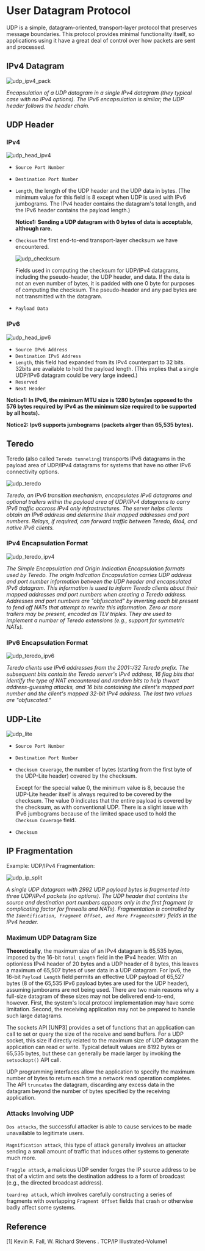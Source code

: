 # User Datagram Protocol 

UDP is a simple, datagram-oriented, transport-layer protocol that preserves message boundaries. This protocol provides minimal functionality itself, so applications using it have a great deal of control over how packets are sent and processed.



## IPv4 Datagram

![udp_ipv4_pack](res/udp_ipv4_pack.png)

*Encapsulation of a UDP datagram in a single IPv4 datagram (they typical case with no IPv4 options). The IPv6 encapsulation is similar; the UDP header follows the header chain.*



## UDP Header

### IPv4

![udp_head_ipv4](res/udp_head_ipv4.png)

- `Source Port Number`

- `Destination Port Number`

- `Length`, the length of the UDP header and the UDP data in bytes. (The minimum value for this field is 8 except when UDP is used with IPv6 jumbograms. The IPv4 header contains the datagram's total length, and the IPv6 header contains the payload length.)

  **Notice1: Sending a UDP datagram with 0 bytes of data is acceptable, although rare.**

- `Checksum` the first end-to-end transport-layer checksum we have encountered.

  ![udp_checksum](res/udp_checksum.png)

  Fields used in computing the checksum for UDP/IPv4 datagrams, including the pseudo-header, the UDP header, and data. If the data is not an even number of bytes, it is padded with one 0 byte for purposes of computing the checksum. The pseudo-header and any pad bytes are not transmitted with the datagram.

- `Payload Data`

### IPv6

![udp_head_ipv6](res/udp_head_ipv6.png)

- `Source IPv6 Address`
- `Destination IPv6 Address`
- `Length`, this field had expanded from its IPv4 counterpart to 32 bits. 32bits are available to hold the payload length. (This implies that a single UDP/IPv6 datagram could be very large indeed.)
- `Reserved`
- `Next Header`

**Notice1: In IPv6, the minimum MTU size is 1280 bytes(as opposed to the 576 bytes required by IPv4 as the minimum size required to be supported by all hosts).**

**Notice2: Ipv6 supports jumbograms (packets alrger than 65,535 bytes).**



## Teredo

Teredo (also called `Teredo tunneling`) transports IPv6 datagrams in the payload area of UDP/IPv4 datagrams for systems that have no other IPv6 connectivity options.

![udp_teredo](res/udp_teredo.png)

*Teredo, an IPv6 transition mechanism, encapsulates IPv6 datagrams and optional trailers within the payload area of UDP/IPv4 datagrams to carry IPv6 traffic accross IPv4 only infrastructures. The server helps clients obtain an IPv6 address and determine their mapped addresses and port numbers. Relays, if required, can forward traffic between Teredo, 6to4, and native IPv6 clients.*

### IPv4 Encapsulation Format

![udp_teredo_ipv4](res/udp_teredo_ipv4.png)

*The Simple Encapsulation and Origin Indication Encapsulation formats used by Teredo. The origin Indication Encapsulation carries UDP address and port number information between the UDP header and encapsulated IPv6 datagram. This information is used to inform Teredo clients about their mapped addresses and port numbers when creating a Teredo address. Addresses and port numbers are "obfuscated" by inverting each bit present to fend off NATs that attempt to rewrite this information. Zero or more trailers may be present, encoded as TLV triples. They are used to implement a number of Teredo extensions (e.g., support for symmetric NATs).*

### IPv6 Encapsulation Format

![udp_teredo_ipv6](res/udp_teredo_ipv6.png)

*Teredo clients use IPv6 addresses from the 2001::/32 Teredo prefix. The subsequent bits contain the Teredo server's IPv4 address, 16 flag bits that identify the type of NAT encountered and random bits to help thwart address-guessing attacks, and 16 bits containing the client's mapped port number and the client's mapped 32-bit IPv4 address. The last two values are "obfuscated."*



## UDP-Lite

![udp_lite](res/udp_lite.png)

- `Source Port Number`

- `Destination Port Number`

- `Checksum Coverage`, the number of bytes (starting from the first byte of the UDP-Lite header) covered by the checksum.

  Except for the special value 0, the minimum value is 8, because the UDP-Lite header itself is always required to be covered by the checksum. The value 0 indicates that the entire payload is covered by the checksum, as with conventional UDP. There is a slight issue with IPv6 jumbograms because of the limited space used to hold the `Checksum Coverage` field.

- `Checksum`



## IP Fragmentation

Example: UDP/IPv4 Fragmentation:

![udp_ip_split](res/udp_ip_split.png)

*A single UDP datagram with 2992 UDP payload bytes is fragmented into three UDP/IPv4 packets (no options). The UDP header that contains the source and destination port numbers appears only in the first fragment (a complicating factor for firewalls and NATs). Fragmentation is controlled by the `Identification, Fragment Offset, and More Fragments(MF)` fields in the IPv4 header.*

### Maximum UDP Datagram Size

**Theoretically**, the maximum size of an IPv4 datagram is 65,535 bytes, imposed by the 16-bit `Total Length` field in the IPv4 header. With an optionless IPv4 header of 20 bytes and a UDP header of 8 bytes, this leaves a maximum of 65,507 bytes of user data in a UDP datagram. For Ipv6, the 16-bit `Payload Length` field permits an effective UDP payload of 65,527 bytes (8 of the 65,535 IPv6 payload bytes are used for the UDP header), assuming jumborams are not being used. There are two main reasons why a full-size datagram of these sizes may not be delivered end-to-end, however. First, the system's local protocol implementation may have some limitation. Second, the receiving application may not be prepared to handle such large datagrams.

The sockets API [UNP3] provides a set of functions that an application can call to set or query the size of the receive and send buffers. For a UDP socket, this size if directly related to the maximum size of UDP datagram the application can read or write. Typical default values are 8192 bytes or 65,535 bytes, but these can generally be made larger by invoking the `setsockopt()` API call.

UDP programming interfaces allow the application to specify the maximum number of bytes to return each time a network read operation completes. The API `truncates` the datagram, discarding any excess data in the datagram beyond the number of bytes specified by the receiving application.

### Attacks Involving UDP

`Dos attacks`, the successful attacker is able to cause services to be made unavailable to legitimate users.

`Magnification attack`, this type of attack generally involves an attacker sending a small amount of traffic that induces other systems to generate much more.

`Fraggle attack`, a malicious UDP sender forges the IP source address to be that of a victim and sets the destination address to a form of broadcast (e.g., the directed broadcast address).

`teardrop attack`, which involves carefully constructing a series of fragments with overlapping `Fragment Offset` fields that crash or otherwise badly affect some systems.



## Reference

[1] Kevin R. Fall, W. Richard Stevens . TCP/IP Illustrated-Volume1
